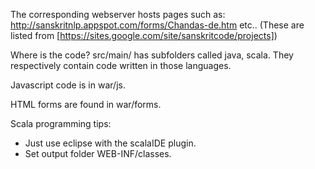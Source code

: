 The corresponding webserver hosts pages such as: http://sanskritnlp.appspot.com/forms/Chandas-de.htm etc.. (These are listed from [https://sites.google.com/site/sanskritcode/projects])

Where is the code?
src/main/ has subfolders called java, scala. They respectively contain code written in those languages.

Javascript code is in war/js.

HTML forms are found in war/forms.

Scala programming tips:
* Just use eclipse with the scalaIDE plugin.
* Set output folder WEB-INF/classes.

